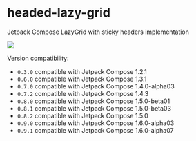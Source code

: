 # headed-lazy-grid
Jetpack Compose LazyGrid with sticky headers implementation

[![](https://jitpack.io/v/Hospes/headed-lazy-grid.svg)](https://jitpack.io/#Hospes/headed-lazy-grid)

Version compatibility:
* `0.3.0` compatible with Jetpack Compose 1.2.1
* `0.6.0` compatible with Jetpack Compose 1.3.1
* `0.7.0` compatible with Jetpack Compose 1.4.0-alpha03
* `0.7.2` compatible with Jetpack Compose 1.4.3
* `0.8.0` compatible with Jetpack Compose 1.5.0-beta01
* `0.8.1` compatible with Jetpack Compose 1.5.0-beta03
* `0.8.2` compatible with Jetpack Compose 1.5.0
* `0.9.0` compatible with Jetpack Compose 1.6.0-alpha03
* `0.9.1` compatible with Jetpack Compose 1.6.0-alpha07

